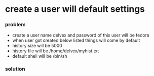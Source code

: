 # create a user will default settings

### problem
  - create a user name  delvex  and password of this user will be fedora
  - when user got created below listed things will come by default
  - history size will be 5000 
  - history file will be  /home/delvex/myhist.txt
  - default shell will be  /bin/sh 

### solution
